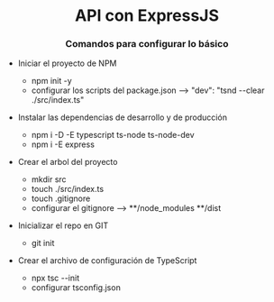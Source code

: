 <h1 align="center"> API con ExpressJS </h1>
<h3 align="center"> Comandos para configurar lo básico </h3>

- Iniciar el proyecto de NPM

  - npm init -y
  - configurar los scripts del package.json --> "dev": "tsnd --clear ./src/index.ts"

- Instalar las dependencias de desarrollo y de producción

  - npm i -D -E typescript ts-node ts-node-dev
  - npm i -E express

- Crear el arbol del proyecto

  - mkdir src
  - touch ./src/index.ts
  - touch .gitignore
  - configurar el gitignore -->
    **/node_modules
    **/dist

- Inicializar el repo en GIT

  - git init

- Crear el archivo de configuración de TypeScript

  - npx tsc --init
  - configurar tsconfig.json
